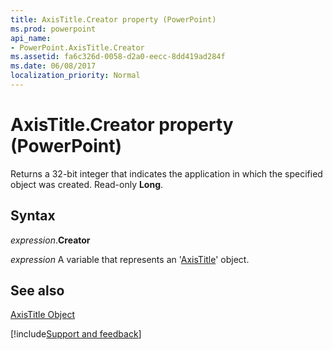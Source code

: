 ```yaml
---
title: AxisTitle.Creator property (PowerPoint)
ms.prod: powerpoint
api_name:
- PowerPoint.AxisTitle.Creator
ms.assetid: fa6c326d-0058-d2a0-eecc-8dd419ad284f
ms.date: 06/08/2017
localization_priority: Normal
---
```



# AxisTitle.Creator property (PowerPoint)

Returns a 32-bit integer that indicates the application in which the specified object was created. Read-only  **Long**.


## Syntax

_expression_.**Creator**

_expression_ A variable that represents an '[AxisTitle](PowerPoint.AxisTitle.md)' object.


## See also


[AxisTitle Object](PowerPoint.AxisTitle.md)

[!include[Support and feedback](~/includes/feedback-boilerplate.md)]